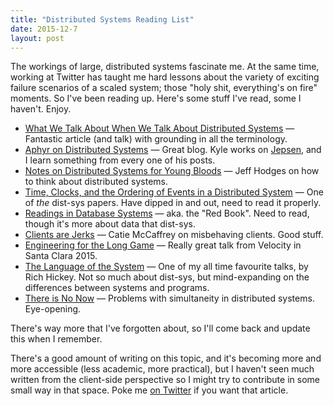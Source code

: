 ```yaml
---
title: "Distributed Systems Reading List"
date: 2015-12-7
layout: post
---
```


The workings of large, distributed systems fascinate me. At the same time, working at Twitter has taught me hard lessons about the variety of exciting failure scenarios of a scaled system; those "holy shit, everything's on fire" moments. So I've been reading up. Here's some stuff I've read, some I haven't. Enjoy.

- [What We Talk About When We Talk About Distributed Systems](http://videlalvaro.github.io/2015/12/learning-about-distributed-systems.html) — Fantastic article (and talk) with grounding in all the terminology.
- [Aphyr on Distributed Systems](https://aphyr.com/tags/Distributed-Systems) — Great blog. Kyle works on [Jepsen](https://github.com/aphyr/jepsen), and I learn something from every one of his posts.
- [Notes on Distributed Systems for Young Bloods](http://www.somethingsimilar.com/2013/01/14/notes-on-distributed-systems-for-young-bloods/) — Jeff Hodges on how to think about distributed systems.
- [Time, Clocks, and the Ordering of Events in a Distributed System](http://research.microsoft.com/en-us/um/people/lamport/pubs/time-clocks.pdf) — One of *the* dist-sys papers. Have dipped in and out, need to read it properly.
- [Readings in Database Systems](http://www.redbook.io) — aka. the "Red Book". Need to read, though it's more about data that dist-sys.
- [Clients are Jerks](http://caitiem.com/2015/06/23/clients-are-jerks-aka-how-halo-4-dosed-the-services-at-launch-how-we-survived/) — Catie McCaffrey on misbehaving clients. Good stuff.
- [Engineering for the Long Game](https://www.youtube.com/watch?v=p0jGmgIrf_M&list=PL055Epbe6d5Y86GSg3nhUH3o_v62FGpCI&feature=youtu.be&app=desktop) — Really great talk from Velocity in Santa Clara 2015.
- [The Language of the System](https://www.youtube.com/watch?v=ROor6_NGIWU) — One of my all time favourite talks, by Rich Hickey. Not so much about dist-sys, but mind-expanding on the differences between systems and programs.
- [There is No Now](http://queue.acm.org/detail.cfm?id=2745385) — Problems with simultaneity in distributed systems. Eye-opening.

There's way more that I've forgotten about, so I'll come back and update this when I remember.

There's a good amount of writing on this topic, and it's becoming more and more accessible (less academic, more practical), but I haven't seen much written from the client-side perspective so I might try to contribute in some small way in that space. Poke me [on Twitter](https://twitter.com/phuunet) if you want that article.
